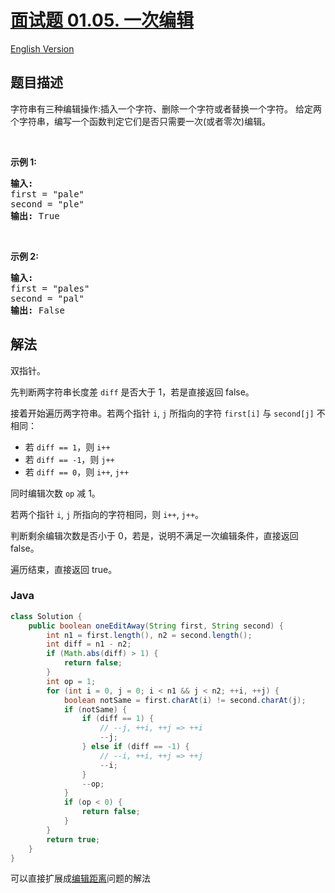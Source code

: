 # [面试题 01.05. 一次编辑](https://leetcode.cn/problems/one-away-lcci)

[English Version](/lcci/01.05.One%20Away/README_EN.md)

## 题目描述


<p>字符串有三种编辑操作:插入一个字符、删除一个字符或者替换一个字符。 给定两个字符串，编写一个函数判定它们是否只需要一次(或者零次)编辑。</p>

<p>&nbsp;</p>

<p><strong>示例&nbsp;1:</strong></p>

<pre><strong>输入:</strong>
first = &quot;pale&quot;
second = &quot;ple&quot;
<strong>输出:</strong> True</pre>

<p>&nbsp;</p>

<p><strong>示例&nbsp;2:</strong></p>

<pre><strong>输入:</strong>
first = &quot;pales&quot;
second = &quot;pal&quot;
<strong>输出:</strong> False
</pre>

## 解法

双指针。

先判断两字符串长度差 `diff` 是否大于 1，若是直接返回 false。

接着开始遍历两字符串。若两个指针 `i`, `j` 所指向的字符 `first[i]` 与 `second[j]` 不相同：

-   若 `diff == 1`，则 `i++`
-   若 `diff == -1`，则 `j++`
-   若 `diff == 0`，则 `i++`, `j++`

同时编辑次数 `op` 减 1。

若两个指针 `i`, `j` 所指向的字符相同，则 `i++`, `j++`。

判断剩余编辑次数是否小于 0，若是，说明不满足一次编辑条件，直接返回 false。

遍历结束，直接返回 true。

### **Java**

```java
class Solution {
    public boolean oneEditAway(String first, String second) {
        int n1 = first.length(), n2 = second.length();
        int diff = n1 - n2;
        if (Math.abs(diff) > 1) {
            return false;
        }
        int op = 1;
        for (int i = 0, j = 0; i < n1 && j < n2; ++i, ++j) {
            boolean notSame = first.charAt(i) != second.charAt(j);
            if (notSame) {
                if (diff == 1) {
                    // --j, ++i, ++j => ++i
                    --j;
                } else if (diff == -1) {
                    // --i, ++i, ++j => ++j
                    --i;
                }
                --op;
            }
            if (op < 0) {
                return false;
            }
        }
        return true;
    }
}
```

可以直接扩展成[编辑距离](https://leetcode.cn/problems/edit-distance/)问题的解法
